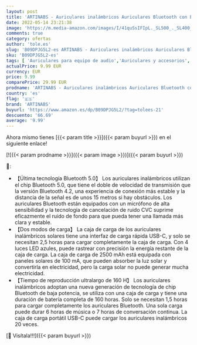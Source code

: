```yaml
---
layout: post
title: 'ARTINABS - Auriculares inalámbricos Auriculares Bluetooth con Estuche de Carga Solar  160H Tiempo de reproducción IPX5 Auriculares Impermeables Estéreo  USB-C  Auriculares inalámbricos para Android iOS'
date: 2022-05-14 23:21:38
image: 'https://m.media-amazon.com/images/I/41quSsIFIpL._SL500_._SL400_.jpg'
comments: true
category: ofertas
author: 'tole.es'
slug: 'B09DPJG5L2-es ARTINABS - Auriculares inalámbricos Auriculares Bluetooth...'
sku: 'B09DPJG5L2-es'
tags: [ 'Auriculares para equipo de audio','Auriculares y accesorios','Electrónica','android','artinabs','🇪🇸', ]
actualPrice: 9.99 EUR
currency: EUR
price: 9.99
comparePrice: 29.99 EUR
prodname: 'ARTINABS - Auriculares inalámbricos Auriculares Bluetooth con Estuche de Carga Solar  160H Tiempo de reproducción IPX5 Auriculares Impermeables Estéreo  USB-C  Auriculares inalámbricos para Android iOS'
country: 'es'
flag: '🇪🇸'
brand: 'ARTINABS'
buyurl: 'https://www.amazon.es/dp/B09DPJG5L2/?tag=tolees-21'
descuento: '66.69'
average: '9.99'
---
```


Ahora mismo tienes [{{< param title >}}]({{< param buyurl >}}) en el siguiente enlace!

[![{{< param prodname >}}]({{< param image >}})]({{< param buyurl >}})

🔎:

- 【Última tecnología Bluetooth 5.0】 Los auriculares inalámbricos utilizan el chip Bluetooth 5.0, que tiene el doble de velocidad de transmisión que la versión Bluetooth 4.2, una experiencia de conexión más estable y la distancia de la señal es de unos 15 metros si hay obstáculos. Los auriculares Bluetooth están equipados con un micrófono de alta sensibilidad y la tecnología de cancelación de ruido CVC suprime eficazmente el ruido de fondo para que pueda tener una llamada más clara y estable.
- 【Dos modos de carga】 La caja de carga de los auriculares inalámbricos solares tiene una interfaz de carga rápida USB-C, y solo se necesitan 2,5 horas para cargar completamente la caja de carga. Con 4 luces LED azules, puede rastrear con precisión la energía restante de la caja de carga. La caja de carga de 2500 mAh está equipada con paneles solares de 100 mA, que pueden absorber la luz solar y convertirla en electricidad, pero la carga solar no puede generar mucha electricidad.
- 【Tiempo de reproducción ultralargo de 160 H】 Los auriculares inalámbricos adoptan una nueva generación de tecnología de chip Bluetooth de baja potencia, se utiliza con una caja de carga y tiene una duración de batería completa de 160 horas. Solo se necesitan 1,5 horas para cargar completamente los auriculares Bluetooth. Una sola carga puede durar 6 horas de música o 7 horas de conversación continua. La caja de carga portátil USB-C puede cargar los auriculares inalámbricos 20 veces.

[🛒 Visítala!!!]({{< param buyurl >}})
